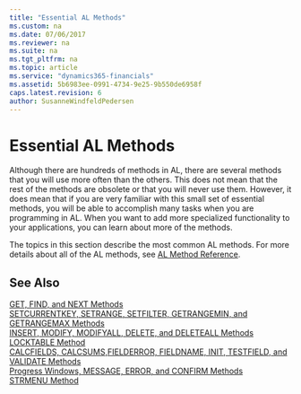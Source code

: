 ```yaml
---
title: "Essential AL Methods"
ms.custom: na
ms.date: 07/06/2017
ms.reviewer: na
ms.suite: na
ms.tgt_pltfrm: na
ms.topic: article
ms.service: "dynamics365-financials"
ms.assetid: 5b6983ee-0991-4734-9e25-9b550de6958f
caps.latest.revision: 6
author: SusanneWindfeldPedersen
---
```

# Essential AL Methods
Although there are hundreds of methods in AL, there are several methods that you will use more often than the others. This does not mean that the rest of the methods are obsolete or that you will never use them. However, it does mean that if you are very familiar with this small set of essential methods, you will be able to accomplish many tasks when you are programming in AL. When you want to add more specialized functionality to your applications, you can learn about more of the methods.  

 The topics in this section describe the most common AL methods. For more details about all of the AL methods, see [AL Method Reference](methods/devenv-al-method-reference.md).  

## See Also  
 [GET, FIND, and NEXT Methods](devenv-get-find-and-next-methods.md)   
 [SETCURRENTKEY, SETRANGE, SETFILTER, GETRANGEMIN, and GETRANGEMAX Methods](devenv-setcurrentkey-setrange-setfilter-getrangemin-and-getrangemax-methods.md)   
 [INSERT, MODIFY, MODIFYALL, DELETE, and DELETEALL Methods](devenv-insert-modify-modifyall-delete-and-deleteall-methods.md)   
 [LOCKTABLE Method](methods/devenv-locktable-method.md)   
 [CALCFIELDS, CALCSUMS,FIELDERROR, FIELDNAME, INIT, TESTFIELD, and VALIDATE Methods](devenv-calcfields-calcsums-fielderror-fieldname-init-testfield-and-validate-methods.md)   
 [Progress Windows, MESSAGE, ERROR, and CONFIRM Methods](devenv-progress-windows-message-error-and-confirm-methods.md)   
 [STRMENU Method](methods/devenv-strmenu-method.md)
